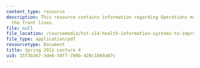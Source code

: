 ```yaml
---
content_type: resource
description: This resource contains information regarding Operations management at
  the front lines.
file: null
file_location: /coursemedia/hst-s14-health-information-systems-to-improve-quality-of-care-in-resource-poor-settings-spring-2012/35f3b3673de658ff700b428c1b69a07c_MITHST_S14S12_lec06_1104.pdf
file_type: application/pdf
resourcetype: Document
title: Spring 2011 Lecture 4
uid: 35f3b367-3de6-58ff-700b-428c1b69a07c
---
```

